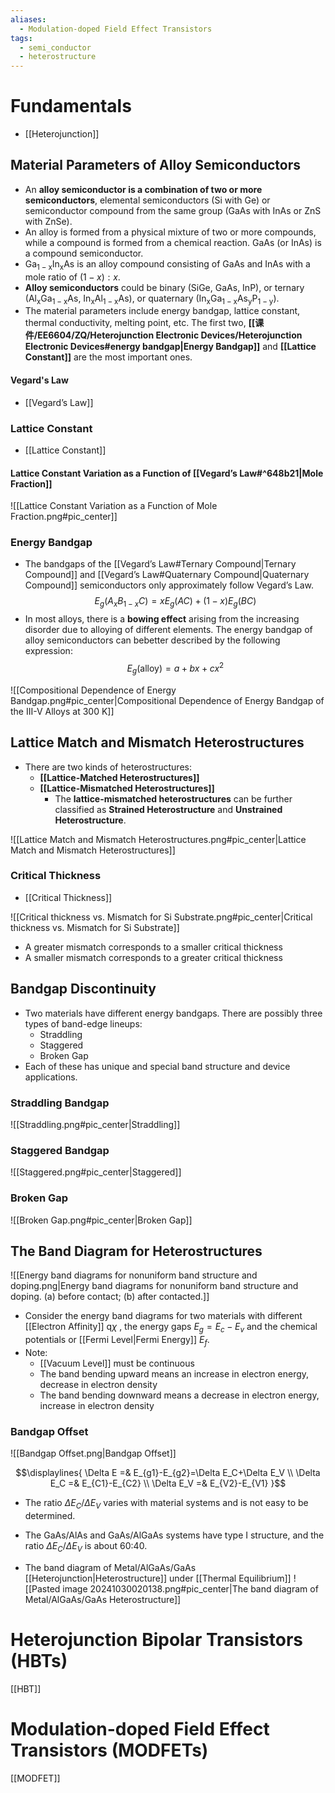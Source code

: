 ```yaml
---
aliases:
  - Modulation-doped Field Effect Transistors
tags:
  - semi_conductor
  - heterostructure
---
```


# Fundamentals

- [[Heterojunction]]

## Material Parameters of Alloy Semiconductors

- An **alloy semiconductor is a combination of two or more semiconductors**, elemental semiconductors ($\mathrm{Si}$ with $\mathrm{Ge}$) or semiconductor compound from the same group ($\mathrm{GaAs}$ with $\mathrm{InAs}$ or $\mathrm{ZnS}$ with $\mathrm{ZnSe}$).
- An alloy is formed from a physical mixture of two or more compounds, while a compound is formed from a chemical reaction. $\mathrm{GaAs}$ (or $\mathrm{InAs}$) is a compound semiconductor.
- $\mathrm{Ga_{1−x} In_x As}$ is an alloy compound consisting of $\mathrm{GaAs}$ and $\mathrm{InAs}$ with a mole ratio of $(1−x):x$.
- **Alloy semiconductors** could be binary ($\mathrm{SiGe}$, $\mathrm{GaAs}$, $\mathrm{InP}$), or ternary ($\mathrm{Al_x Ga_{1-x} As}$, $\mathrm{In_x Al_{1-x} As}$), or quaternary ($\mathrm{In_x Ga_{1-x} As_y P_{1-y}}$).
- The material parameters include energy bandgap, lattice constant, thermal conductivity, melting point, etc. The first two, **[[课件/EE6604/ZQ/Heterojunction Electronic Devices/Heterojunction Electronic Devices#energy bandgap|Energy Bandgap]]** and **[[Lattice Constant]]** are the most important ones.

#### Vegard's Law

- [[Vegard’s Law]]

### Lattice Constant

- [[Lattice Constant]]

#### Lattice Constant Variation as a Function of [[Vegard’s Law#^648b21|Mole Fraction]]

![[Lattice Constant Variation as a Function of Mole Fraction.png#pic_center]]

### Energy Bandgap

- The bandgaps of the [[Vegard’s Law#Ternary Compound|Ternary Compound]] and [[Vegard’s Law#Quaternary Compound|Quaternary Compound]] semiconductors only approximately follow Vegard’s Law. $$E_g(A_xB_{1-x}C)=xE_g(AC)+(1-x)E_g(BC)$$
- In most alloys, there is a **bowing effect** arising from the increasing disorder due to alloying of different elements. The energy bandgap of alloy semiconductors can bebetter described by the following expression: $$E_g(\mathrm{alloy})=a+bx+cx^2$$

![[Compositional Dependence of Energy Bandgap.png#pic_center|Compositional Dependence of Energy Bandgap of the III-V Alloys at 300 K]]

## Lattice Match and Mismatch Heterostructures

- There are two kinds of heterostructures:
	- **[[Lattice-Matched Heterostructures]]**
	- **[[Lattice-Mismatched Heterostructures]]**
		- The **lattice-mismatched heterostructures** can be further classified as **Strained Heterostructure** and **Unstrained Heterostructure**.

![[Lattice Match and Mismatch Heterostructures.png#pic_center|Lattice Match and Mismatch Heterostructures]]

### Critical Thickness

- [[Critical Thickness]]

![[Critical thickness vs. Mismatch for Si Substrate.png#pic_center|Critical thickness vs. Mismatch for Si Substrate]]
- A greater mismatch corresponds to a smaller critical thickness
- A smaller mismatch corresponds to a greater critical thickness

## Bandgap Discontinuity

- Two materials have different energy bandgaps. There are possibly three types of band-edge lineups:
	- Straddling
	- Staggered
	- Broken Gap
- Each of these has unique and special band structure and device applications.

### Straddling Bandgap

![[Straddling.png#pic_center|Straddling]]

### Staggered Bandgap

![[Staggered.png#pic_center|Staggered]]

### Broken Gap

![[Broken Gap.png#pic_center|Broken Gap]]

## The Band Diagram for Heterostructures

![[Energy band diagrams for nonuniform band structure and doping.png|Energy band diagrams for nonuniform band structure and doping. (a) before contact; (b) after contacted.]]

- Consider the energy band diagrams for two materials with different [[Electron Affinity]] $\mathrm{q}\chi$ , the energy gaps $E_g=E_c-E_v$ and the chemical potentials or [[Fermi Level|Fermi Energy]] $E_f$.
- Note:
	- [[Vacuum Level]] must be continuous
	- The band bending upward means an increase in electron energy, decrease in electron density
	- The band bending downward means a decrease in electron energy, increase in electron density

### Bandgap Offset

![[Bandgap Offset.png|Bandgap Offset]]

$$\displaylines{
\Delta E =& E_{g1}-E_{g2}=\Delta E_C+\Delta E_V \\
\Delta E_C =& E_{C1}-E_{C2} \\
\Delta E_V =& E_{V2}-E_{V1}
}$$
- The ratio $\Delta E_C/\Delta E_V$ varies with material systems and is not easy to be determined.
- The $\mathrm{GaAs/AlAs}$ and $\mathrm{GaAs/AlGaAs}$ systems have type I structure, and the ratio $\Delta E_C/\Delta E_V$ is about 60:40.

- The band diagram of Metal/AlGaAs/GaAs [[Heterojunction|Heterostructure]] under [[Thermal Equilibrium]]
![[Pasted image 20241030020138.png#pic_center|The band diagram of Metal/AlGaAs/GaAs Heterostructure]]
# Heterojunction Bipolar Transistors (HBTs)

[[HBT]]

# Modulation-doped Field Effect Transistors (MODFETs)

[[MODFET]]
